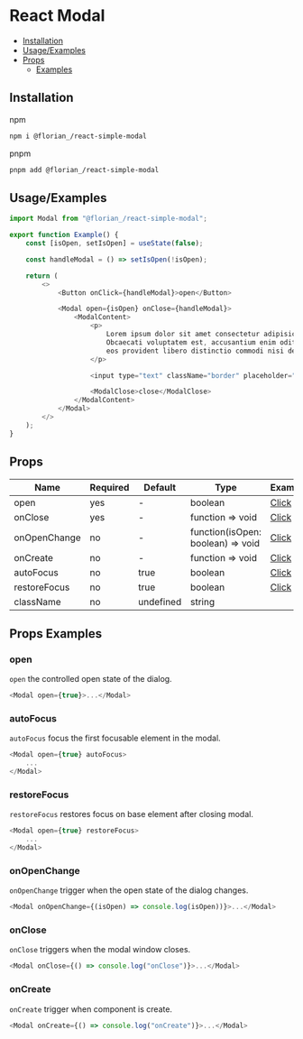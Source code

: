 # React Modal

-   [Installation](#installation)
-   [Usage/Examples](#usageexamples)
-   [Props](#props)
    -   [Examples](#props-examples)

## Installation

npm

```bash
npm i @florian_/react-simple-modal
```

pnpm

```bash
pnpm add @florian_/react-simple-modal
```

## Usage/Examples

```js
import Modal from "@florian_/react-simple-modal";

export function Example() {
	const [isOpen, setIsOpen] = useState(false);

	const handleModal = () => setIsOpen(!isOpen);

	return (
		<>
			<Button onClick={handleModal}>open</Button>

			<Modal open={isOpen} onClose={handleModal}>
				<ModalContent>
					<p>
						Lorem ipsum dolor sit amet consectetur adipisicing elit.
						Obcaecati voluptatem est, accusantium enim odit omnis
						eos provident libero distinctio commodi nisi deserunt?
					</p>

					<input type="text" className="border" placeholder="Email" />

					<ModalClose>close</ModalClose>
				</ModalContent>
			</Modal>
		</>
	);
}
```

## Props

| Name         | Required | Default   | Type                              | Example                |
| ------------ | -------- | --------- | --------------------------------- | ---------------------- |
| open         | yes      | -         | boolean                           | [Click](#open)         |
| onClose      | yes      | -         | function => void                  | [Click](#onclose)      |
| onOpenChange | no       | -         | function(isOpen: boolean) => void | [Click](#onopenChange) |
| onCreate     | no       | -         | function => void                  | [Click](#oncreate)     |
| autoFocus    | no       | true      | boolean                           | [Click](#autofocus)    |
| restoreFocus | no       | true      | boolean                           | [Click](#restorefocus) |
| className    | no       | undefined | string                            |                        |

## Props Examples

### open

`open` the controlled open state of the dialog.

```js
<Modal open={true}>...</Modal>
```

### autoFocus

`autoFocus` focus the first focusable element in the modal.

```js
<Modal open={true} autoFocus>
	...
</Modal>
```

### restoreFocus

`restoreFocus` restores focus on base element after closing modal.

```js
<Modal open={true} restoreFocus>
	...
</Modal>
```

### onOpenChange

`onOpenChange` trigger when the open state of the dialog changes.

```js
<Modal onOpenChange={(isOpen) => console.log(isOpen))}>...</Modal>
```

### onClose

`onClose` triggers when the modal window closes.

```js
<Modal onClose={() => console.log("onClose")}>...</Modal>
```

### onCreate

`onCreate` trigger when component is create.

```js
<Modal onCreate={() => console.log("onCreate")}>...</Modal>
```
